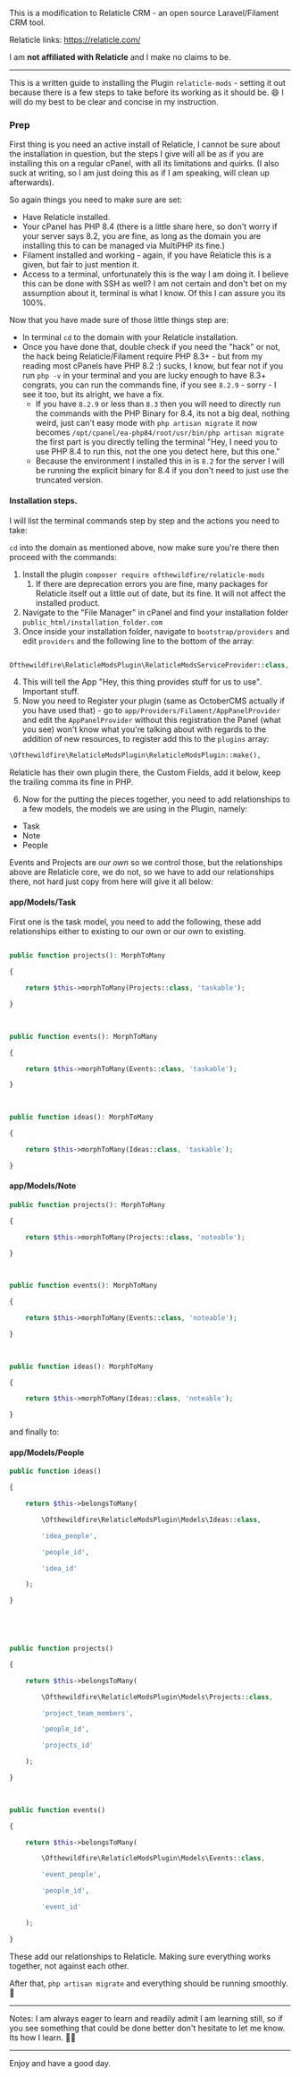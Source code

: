 

This is a modification to Relaticle CRM - an open source Laravel/Filament CRM tool. 

Relaticle links: https://relaticle.com/ 

I am **not affiliated with Relaticle** and I make no claims to be. 

---
This is a written guide to installing the Plugin `relaticle-mods` - setting it out because there is a few steps to take before its working as it should be. 😄 I will do my best to be clear and concise in my instruction. 

### Prep

First thing is you need an active install of Relaticle, I cannot be sure about the installation in question, but the steps I give will all be as if you are installing this on a regular cPanel, with all its limitations and quirks. (I also suck at writing, so I am just doing this as if I am speaking, will clean up afterwards).

So again things you need to make sure are set: 

- Have Relaticle installed. 
- Your cPanel has PHP 8.4 (there is a little share here, so don't worry if your server says 8.2, you are fine, as long as the domain you are installing this to can be managed via MultiPHP its fine.)
- Filament installed and working - again, if you have Relaticle this is a given, but fair to just mention it. 
- Access to a terminal, unfortunately this is the way I am doing it. I believe this can be done with SSH as well? I am not certain and don't bet on my assumption about it, terminal is what I know. Of this I can assure you its 100%. 

Now that you have made sure of those little things step are: 

- In terminal `cd` to the domain with your Relaticle installation. 
- Once you have done that, double check if you need the "hack" or not, the hack being Relaticle/Filament require PHP 8.3+ - but from my reading most cPanels have PHP 8.2 :) sucks, I know, but fear not if you run `php -v` in your terminal and you are lucky enough to have 8.3+ congrats, you can run the commands fine, if you see `8.2.9` - sorry - I see it too, but its alright, we have a fix. 
	- If you have `8.2.9`  or less than `8.3` then you will need to directly run the commands with the PHP Binary for 8.4, its not a big deal, nothing weird, just can't easy mode with `php artisan migrate` it now becomes `/opt/cpanel/ea-php84/root/usr/bin/php artisan migrate` the first part is you directly telling the terminal "Hey, I need you to use PHP 8.4 to run this, not the one you detect here, but this one." 
	- Because the environment I installed this in is `8.2` for the server I will be running the explicit binary for 8.4 if you don't need to just use the truncated version. 


#### Installation steps. 

I will list the terminal commands step by step and the actions you need to take: 


`cd` into the domain as mentioned above, now make sure you're there then proceed with the commands: 
1.  Install the plugin `composer require ofthewildfire/relaticle-mods`
	1. If there are deprecation errors you are fine, many packages for Relaticle itself out a little out of date, but its fine. It will not affect the installed product. 
2. Navigate to the "File Manager" in cPanel and find your installation folder `public_html/installation_folder.com`
3. Once inside your installation folder, navigate to `bootstrap/providers` and edit `providers` and the following line to the bottom of the array:

```php

Ofthewildfire\RelaticleModsPlugin\RelaticleModsServiceProvider::class,

```

4. This will tell the App "Hey, this thing provides stuff for us to use". Important stuff. 
5. Now you need to Register your plugin (same as OctoberCMS actually if you have used that) - go to `app/Providers/Filament/AppPanelProvider` and edit the `AppPanelProvider` without this registration the Panel (what you see) won't know what you're talking about with regards to the addition of new resources, to register add this to the `plugins` array: 

```php
\Ofthewildfire\RelaticleModsPlugin\RelaticleModsPlugin::make(),
```

Relaticle has their own plugin there, the Custom Fields, add it below, keep the trailing comma its fine in PHP. 

6. Now for the putting the pieces together, you need to add relationships to a few models, the models we are using in the Plugin, namely: 

- Task
- Note
- People

Events and Projects are *our own* so we control those, but the relationships above are Relaticle core, we do not, so we have to add our relationships there, not hard just copy from here will give it all below: 

#### app/Models/Task

First one is the task model, you need to add the following, these add relationships either to existing to our own or our own to existing.  

```php

public function projects(): MorphToMany

{

    return $this->morphToMany(Projects::class, 'taskable');

}

  

public function events(): MorphToMany

{

    return $this->morphToMany(Events::class, 'taskable');

}

  

public function ideas(): MorphToMany

{

    return $this->morphToMany(Ideas::class, 'taskable');

}

```


#### app/Models/Note

```php
public function projects(): MorphToMany

{

    return $this->morphToMany(Projects::class, 'noteable');

}

  

public function events(): MorphToMany

{

    return $this->morphToMany(Events::class, 'noteable');

}

  

public function ideas(): MorphToMany

{

    return $this->morphToMany(Ideas::class, 'noteable');

}
```

and finally to: 

#### app/Models/People

```php
public function ideas()

{

    return $this->belongsToMany(

        \Ofthewildfire\RelaticleModsPlugin\Models\Ideas::class,

        'idea_people',

        'people_id',

        'idea_id'

    );

}

  



public function projects()

{

    return $this->belongsToMany(

        \Ofthewildfire\RelaticleModsPlugin\Models\Projects::class,

        'project_team_members',

        'people_id',

        'projects_id'

    );

}

  

public function events()

{

    return $this->belongsToMany(

        \Ofthewildfire\RelaticleModsPlugin\Models\Events::class,

        'event_people',

        'people_id',

        'event_id'

    );

}
```


These add our relationships to Relaticle. Making sure everything works together, not against each other. 

After that, `php artisan migrate` and everything should be running smoothly. 🙏

---

Notes: I am always eager to learn and readily admit I am learning still, so if you see something that could be done better don't hesitate to let me know. Its how I learn. 🌟🌟

---
Enjoy and have a good day. 
